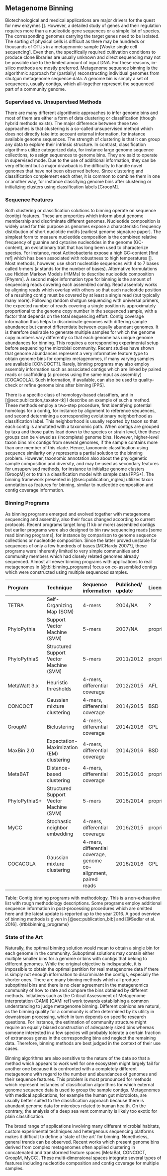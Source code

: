 ## Metagenome Binning

Biotechnological and medical applications are major drivers for the quest for new enzymes []. However, a detailed study of genes and their regulation requires more than a nucleotide gene sequences or a simple list of species. The corresponding genomes carrying the target genes need to be isolated. The sorting of physical cells is difficult as there may be hundreds or thousands of OTUs in a metagenomic sample [Woyke single cell sequencing]. Even then, the specifically required cultivation conditions to produce clone libraries are usually unknown and direct sequencing may not be possible due to the limited amount of input DNA. For these reasons, in-silico methods are mostly preferred. Metagenome sequence binning is the algorithmic approach for (partially) reconstructing individual genomes from shutgun metagenome sequence data. A genome bin is simply a set of sequences, usually contigs, which all-together represent the sequenced part of a community genome.

### Supervised vs. Unsupervised Methods

There are many different algorithmic approaches to infer genome bins and most of them are either a form of data clustering or classification (though hybrid methods exists). The major difference between these two approaches is that clustering is a so-called unsupervised method which does not directly take into account external information, for instance available genome sequences. The strength of clustering is that it can group any data to explore their intrinsic structure. In contrast, classification algorithms utilize categorized data, for instance large genome sequence collections, to assign sequences to genome bins. They are said to operate in supervised mode. Due to the use of additional information, they can be very efficient but a major drawback is the difficulty to handle novel genomes that have not been observed before. Since clustering and classification complement each other, it is common to combine them in one or another way, for instance classifying genome bins after clustering or initializing clusters using classification labels [GroopM].

### Sequence Features

Both clustering or classification solutions to binning operate on sequence (contig) features. These are properties which inform about genome membership and discriminate different genomes. Nucleotide composition is widely used for this purpose as genomes expose a characteristic frequency distribution of short nuclotide motifs [earliest genome signature paper]. The simplest form to measure nucleotide composition is the combined relative frequency of guanine and cytosine nucleotides in the genome (GC-content), an evolutionary trait that has long been used to characterize species. For instance, most Actinobacteria expose a high GC-content [find ref] which has been associated with robustness to high temperatures []. Most methods, however, use short nucleotide sequences with 4 to 7 bases called $k$-mers ($k$ stands for the number of bases). Alternative formulations use Hidden Markow Models (HMMs) to describe nucleotide composition [Phymm]. A second major information type for binning is the amount of sequencing reads covering each assembled contig. Read assembly works by aligning reads which overlap with others so that each nucleotide position of a resulting contig must be covered by at least a single read (but typically many more). Following random shotgun sequencing with universal primers, the expected number of reads covering a single position is approximately proportional to the genome copy number in the sequenced sample, with a factor that depends on the total sequencing effort. Contig coverage information thus helps to discriminate genomes with differing sample abundance but cannot differentiate between equally abundant genomes. It is therefore desirable to generate multiple samples for which the genome copy numbers vary differently so that each genome has unique genome abundances for binning. This requires a corresponding experimental setup before sequencing the microbial community. Recent studies have shown that genome abundances represent a very informative feature type to obtain genome bins for complex metagenomes, if many varying samples are available [CONCOCT?]. Rarely, binning programs may also employ assembly information such as associated contigs which are linked by paired reads or scaffolding (a process using the same input as assembly) [COCACOLA]. Such information, if available, can also be used to quality-check or refine genome bins after binning [PPS].

There is a specific class of homology-based classifiers, and in [@sec:publication_taxator-tk] I describe an example of such a method. These methods employ a two-step procedure, first identifying potential homologs for a contig, for instance by alignment to reference sequences, and second determining a corresponding evolutionary neighborhood as classification label. This neighborhood is usually reported by taxon so that each contig is annotated with a taxonomic path. When contigs are grouped by taxa and those paths lead down to the species or strain level, then these groups can be viewed as (incomplete) genome bins. However, higher-level taxon bins mix contigs from several genomes, if the sample contains more than one member of this clade. Hence, taxonomic classification using sequence similarity only represents a partial solution to the binning problem. However, taxonomic annotation also about the phylogenetic sample composition and diversity, and may be used as secondary features for unsupervised methods, for instance to initialize genome clusters [GroopM] or to train a classification model with sample data [PPS+]. The binning framework presented in [@sec:publication_mglex] utilizes taxon annotation as features for binning, similar to nucleotide composition and contig coverage information.

### Binning Programs

As binning programs emerged and evolved together with metagenome sequencing and assembly, also their focus changed according to current protocols. Recent programs target long (1 kb or more) assembled contigs but earlier programs were also designed to bin raw sequencing reads [some read binning programs], for instance by comparison to genome sequence collections or nucleotide composition. Since the latter proved unstable for sequences of only a few hundreds of bases [MCHardy 2007?], these programs were inherently limited to very simple communities and community members which had closely related genomes already sequenced. Almost all newer binning programs with applications to real metagenomes in [@tbl:binning_programs] focus on co-assembled contigs which were constructed using multiple sequenced samples.

| Program | Technique | Sequence information | Published/ update | License |
| :--------------- | :-------------------- | :------------------------- | :--------- | :---------- |
| TETRA | Self-Organizing Map (SOM) | 4-mers | 2004/NA | ? |
| PhyloPythia | Support Vector Machine (SVM) | 5-mers | 2007/NA | proprietary |
| PhyloPythiaS | Structured Support Vector Machine (SVM) | 5-mers | 2011/2012 | proprietary |
| MetaWatt 3.x | Heuristic thresholds | 4-mers, differential coverage | 2012/2015 | AFL |
| CONCOCT | Gaussian mixture clustering | 4-mers, differential coverage | 2014/2015 | BSD |
| GroupM | Biclustering | 4-mers, differential coverage | 2014/2016 | GPL |
| MaxBin 2.0 | Expectation-Maximization (EM) clustering | 4-mers, differential coverage | 2014/2016 | BSD |
| MetaBAT | Distance-based clustering | 4-mers, differential coverage | 2015/2016 | proprietary |
| PhyloPythiaS+ | Structured Support Vector Machine (SVM) | 5-mers | 2016/2014 | proprietary |
| MyCC | Stochastic neighbor embedding | 4-mers, differential coverage | 2016/2015 | proprietary |
| COCACOLA | Gaussian mixture clustering | 4-mers, differential coverage, genome co-alignment, paired reads | 2016/2016 | GPL |

Table: Contig binning programs with methodology. This is a non-exhaustive list with rough methodology descriptions. Some programs employ additional sequence information in post-processing procedures which are omitted here and the latest update is reported up to the year 2016. A good overview of binning methods is given in [@sec:publication_bib] and [@Sedlar et al. 2016]. {#tbl:binning_programs}

### State of the Art

Naturally, the optimal binning solution would mean to obtain a single bin for each genome in the community. Suboptimal solutions may contain either multiple smaller bins for a genome or bins with contigs that belong to different genomes. While the original objective is indisputable, it is impossible to obtain the optimal partition for real metagenome data if there is simply not enough information to discriminate the contigs, especially the shorter ones. There are many binning methods which all produce suboptimal bins and there is no clear agreement in the metagenomics community of how to rate and compare the bins obtained by different methods. Initiatives such as the Critical Assessment of Metagenome Interpretation (CAMI) [CAMI ref] work towards establishing a common understanding to judge metagenome binning. Different opinions are natural, as the binning quality for a community is often determined by its utility in downstream processing, which in turn depends on specific research questions. For instance, the estimation of community structure might require an equally biased construction of adequately sized bins whereas someone interested in a few species will probably tolerate a certain fraction of extraneous genes in the corresponding bins and neglect the remaining data. Therefore, binning methods are best judged in the context of their use cases.

Binning algorithms are also sensitive to the nature of the data so that a method which appears to work well for one ecosystem might largely fail for another one because it is confronted with a completely different metagenome with regard to the number and abundances of genomes and their sequence features. This problem is most pronounced for methods which represent instances of classification algorithms for which external genome sequence data is used to group the sample contigs. Metagenomes with medical applications, for example the human gut microbiota, are usually better suited to the classification approach because there is abundant genome data for microbes related to human health. On the contrary, the analysis of a deep sea vent community is likely too exotic for plain classification.

The broad range of applications involving many different microbial habitats, custom experimental techniques and hetergenous sequencing platforms makes it difficult to define a 'state of the art' for binning. Nonetheless, general trends can be observed. Recent works which present genome bins derived from complex metagenomes often applied clustering in concatenated and transformed feature spaces [MetaBat, CONCOCT, GroopM, MyCC]. These multi-dimensional spaces integrate several types of features including nucleotide composition and contig coverage for multiple samples.

